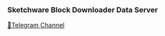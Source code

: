 ### Sketchware Block Downloader  Data Server

[📣Telegram Channel](https://t.me/sketchware_by_azhar_zouhir)